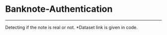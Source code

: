 # Banknote-Authentication
------------------------
Detecting if the note is real or not.
*Dataset link is given in code.
